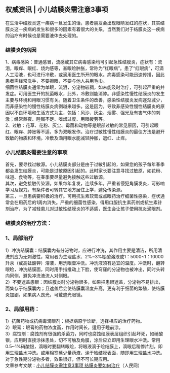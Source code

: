 ## 权威资讯 | 小儿结膜炎需注意3事项  
在生活中结膜炎这一疾病一旦发生的话，患者朋友会出现眼睛发红的症状，其实结膜炎这一疾病的发生和很多的因素有着很大的关系，当然我们对于结膜炎这一疾病的治疗有时候也是需要液体去处理的。  
### 结膜炎的病因  
1、病毒感染：普通感冒，流感或其它病毒感染均可引起急性结膜炎，症状有：流泪，眼痒、眼红、烧灼感等，甚眼睑肿胀，常称为“红眼病”。患了“红眼病”，可滴人工泪液，也可进行冷敷，或滴用医生所开的眼水。病毒感染可能迅速传播，因此患者需经常洗手，不要擦眼，不要与他人共用毛巾。  
细菌性结膜炎通常为单眼，流泪，分泌物较稠，如未能及时治疗，可引起严重的并发症。可用医生开的抗菌眼水，此外，冷敷则能消肿。非感染性慢性结膜炎的发生主要与环境和用眼习惯有关。随着卫生条件的改善，感染性结膜炎发病逐渐减少，而非感染性的慢性结膜炎病例越来越多。这是因为，导致非感染性慢性结膜炎的原因以不良环境和生活方式为主，包括：风沙、灰尘、烟雾、强光及有害气体的刺激；经常熬夜、睡眠不足、嗜烟过度、用眼疲劳等。  
2、过敏：花草、花粉、灰尘、霉菌和动物等是眼部过敏的常见原因，可引起眼红、眼痒、肿胀等不适，多为双眼发作。治疗过敏性慢性结膜炎的最佳方法是避开致敏的物质和环境。冷敷及滴用眼水能减轻肿胀，退红、止痒。  
### 小儿结膜炎需要注意的事项  
首先，要寻找过敏源。小儿结膜炎部分是由于过敏引起的，如果您的孩子每年春季都会发生结膜炎，可能是过敏原因引起的。此时家长要注意寻找过敏原，如花粉、味道、食物等，在春季要尽量避免接触这些过敏源。  
其次，避免接触传染源。如果每年复发，连续多年，严重者侵犯角膜发炎，可影响学习及视力。有条件者可转其它地方居住上学，避免传染源。  
第三，一旦患病要积极的治疗。可用抗生素软膏或点眼药治疗细菌性感染，症状通常会在用药后的1周内消失。严重的细菌性感染，得用口服抗生素药剂或抗生素针剂治疗，为了减轻患儿对过敏性结膜炎的不适感，医生会让孩子使用抗炎滴眼剂。  
### 结膜炎的治疗方法：  
### 1、局部治疗  
1）冲洗结膜囊：结膜囊内有分泌物时，应进行冲洗，其作用主要是清洁，所用清洗剂应为无刺激性，常用者为生理盐水、2%~3%棚酸溶液或1：5000~1：10000升汞（或高锰酸钾）溶液，用洗眼壶冲洗。冲洗液须有适宜的温度。冲洗时，翻转眼睑，冲洗结膜面，同时用手指推动上下脸，使穹窿的分泌物也被冲出，同时头转向同侧，避免冲洗液流人对侧眼。  
2）不要遮盖患眼：因结膜炎时分泌物很多，如果把患眼遮盖，分泌物不易排出，而集存于结膜囊内；且遮盖后会使结膜囊温度升高，更有利于细菌的繁殖，使结膜炎加剧。如果病人畏光，可戴遮光眼镜。  
### 2、局部用药：  
1）抗菌药物或抗病毒滴眼剂：根据病原学诊断，选择相应的治疗药物。  
2）眼膏：眼膏的药物浓度高，作用时间长，适用于睡前涂。  
3）腐蚀剂：腐蚀剂有很强的杀菌力，同时也腐蚀结膜表层组织引起坏死，如硝酸银，应用时直接涂抹患处，切不可触及角膜，涂后应立即用生理眼水冲洗。常用0.5~1%硝酸银，滴眼时要翻转眼睑，将眼液滴于睑结膜上，滴眼后稍停片刻，即用生理盐水冲洗。或用棉签蘸少量药液，涂于睑结膜表面，随即用生理盐水冲洗。对于急性期分泌物多者，效果很好，但不可长期应用。  
文章参考文献：<a href="http://hn.people.com.cn/n2/2017/0614/c371273-30328392.html">小儿结膜炎需注意3事项 结膜炎要如何治疗</a>（人民网）  
